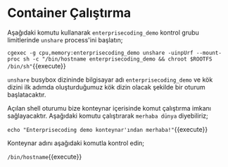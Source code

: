# Container Çalıştırma

Aşağıdaki komutu kullanarak `enterprisecoding_demo` kontrol grubu limitlerinde `unshare` process'ini başlatın;

`cgexec -g cpu,memory:enterprisecoding_demo unshare -uinpUrf --mount-proc sh -c "/bin/hostname enterprisecoding_demo && chroot $ROOTFS /bin/sh"`{{execute}}

`unshare` busybox dizininde bilgisayar adı `enterprisecoding_demo` ve kök dizini ilk adımda oluşturduğumuz kök dizin olacak şekilde bir oturum başlatacaktır.

Açılan shell oturumu bize konteynar içerisinde komut çalıştırma imkanı sağlayacaktır. Aşağıdaki komutu çalıştırarak `merhaba dünya` diyebiliriz;

`echo "Enterprisecoding demo konteynar'ından merhaba!"`{{execute}}

Konteynar adını aşağıdaki komutla kontrol edin;

`/bin/hostname`{{execute}}